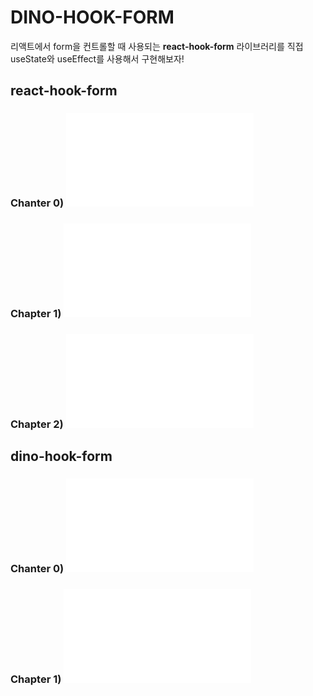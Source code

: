 # DINO-HOOK-FORM
리액트에서 form을 컨트롤할 때 사용되는 **react-hook-form** 라이브러리를 직접 useState와 useEffect를 사용해서 구현해보자!

## react-hook-form
### Chanter 0) ![useForm](./hookForm/useForm.md)
### Chapter 1) ![register](./hookForm/register.md)
### Chapter 2) ![handleSubmit](./handlesubmit.md)

## dino-hook-form
### Chanter 0) ![useForm](./myForm/useForm.md)
### Chapter 1) ![register](./myForm/register.md)

